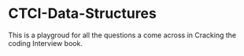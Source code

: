 # CTCI-Data-Structures

This is a playgroud for all the questions a come across in Cracking the coding Interview book.
